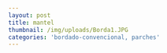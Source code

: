 ```yaml
---
layout: post
title: mantel
thumbnail: /img/uploads/Borda1.JPG
categories: 'bordado-convencional, parches'
---
```


